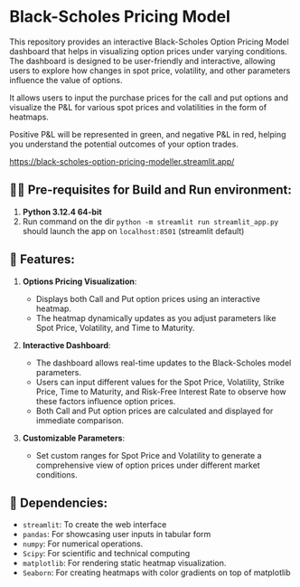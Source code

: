 # Black-Scholes Pricing Model

This repository provides an interactive Black-Scholes Option Pricing Model dashboard that helps in visualizing option prices under varying conditions. The dashboard is designed to be user-friendly and interactive, allowing users to explore how changes in spot price, volatility, and other parameters influence the value of options.

It allows users to input the purchase prices for the call and put options and visualize the P&L for various spot prices and volatilities in the form of heatmaps. 

Positive P&L will be represented in green, and negative P&L in red, helping you understand the potential outcomes of your option trades.

https://black-scholes-option-pricing-modeller.streamlit.app/

## 🧑‍💻 Pre-requisites for Build and Run environment:

1. **Python 3.12.4 64-bit**
2. Run command on the dir `python -m streamlit run streamlit_app.py` should launch the app on `localhost:8501` (streamlit default)

## 🚀 Features:

1. **Options Pricing Visualization**: 
   - Displays both Call and Put option prices using an interactive heatmap.
   - The heatmap dynamically updates as you adjust parameters like Spot Price, Volatility, and Time to Maturity.
   
2. **Interactive Dashboard**:
   - The dashboard allows real-time updates to the Black-Scholes model parameters.
   - Users can input different values for the Spot Price, Volatility, Strike Price, Time to Maturity, and Risk-Free Interest Rate to observe how these factors influence option prices.
   - Both Call and Put option prices are calculated and displayed for immediate comparison.
   
3. **Customizable Parameters**:
   - Set custom ranges for Spot Price and Volatility to generate a comprehensive view of option prices under different market conditions.

## 🔧 Dependencies:

- `streamlit`: To create the web interface
- `pandas`: For showcasing user inputs in tabular form
- `numpy`: For numerical operations.
- `Scipy`: For scientific and technical computing
- `matplotlib`: For rendering static heatmap visualization.
- `Seaborn`: For creating heatmaps with color gradients on top of matplotlib



